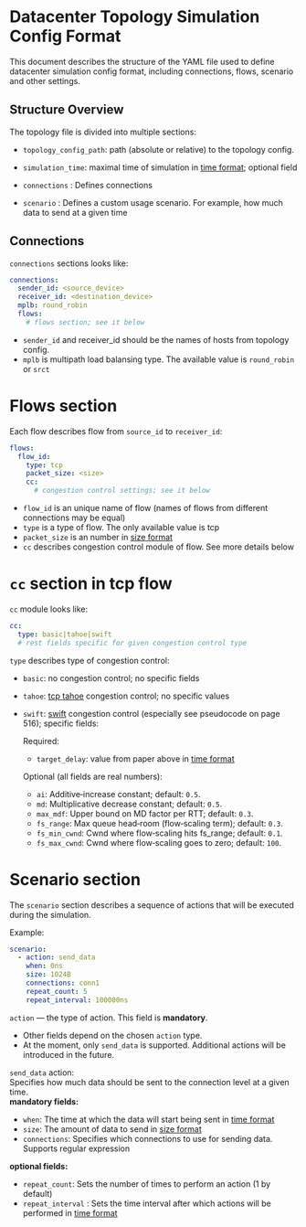 # Datacenter Topology Simulation Config Format

This document describes the structure of the YAML file used to define datacenter simulation config format, including connections, flows, scenario and other settings.

## Structure Overview

The topology file is divided into multiple sections:

- `topology_config_path`: path (absolute or relative) to the topology config.

- `simulation_time`: maximal time of simulation in [time format](../README.md); optional field

- `connections` : Defines connections

- `scenario` : Defines a custom usage scenario. For example, how much data to send at a given time

## Connections

`connections` sections looks like:

```yaml
connections:
  sender_id: <source_device>
  receiver_id: <destination_device>
  mplb: round_robin
  flows:
    # flows section; see it below
```

- `sender_id` and receiver_id should be the names of hosts  from topology config.
- `mplb` is multipath load balansing type. The available value is `round_robin` or `srct`

# Flows section

Each flow describes flow from `source_id` to `receiver_id`:

```yaml
flows:
  flow_id:
    type: tcp
    packet_size: <size>
    cc:
      # congestion control settings; see it below
```

- `flow_id` is an unique name of flow (names of flows from different connections may be equal)
- `type` is a type of flow. The only available value is tcp
- `packet_size` is an number in [size format](../README.md)
- `cc` describes congestion control module of flow. See more details below

# `cc` section in tcp flow

`cc` module looks like:

```yaml
cc:
  type: basic|tahoe|swift
  # rest fields specific for given congestion control type
```

`type` describes type of congestion control:

- `basic`: no congestion control; no specific fields
- `tahoe`: [tcp tahoe](https://www.geeksforgeeks.org/computer-networks/tcp-tahoe-and-tcp-reno/) congestion control; no specific values
- `swift`: [swift](https://2022-cs244.github.io/papers/L5-swift.pdf) congestion control (especially see pseudocode on page 516); specific fields:
  
  Required:
    + `target_delay`: value from paper above in [time format](../README.md)

  Optional (all fields are real numbers):
    + `ai`: Additive‑increase constant; default: `0.5`.
    + `md`: Multiplicative decrease constant; default: `0.5`.
    + `max_mdf`: Upper bound on MD factor per RTT; default: `0.3`.
    + `fs_range`: Max queue head‑room (flow‑scaling term); default: `0.3`.
    + `fs_min_cwnd`: Cwnd where flow‑scaling hits fs_range; default: `0.1`.
    + `fs_max_cwnd`: Cwnd where flow‑scaling goes to zero; default: `100`.

# Scenario section

The `scenario` section describes a sequence of actions that will be executed during the simulation.

Example:

```yaml
scenario:
  - action: send_data
    when: 0ns
    size: 1024B
    connections: conn1
    repeat_count: 5
    repeat_interval: 100000ns
```


`action` — the type of action. This field is **mandatory**.
- Other fields depend on the chosen `action` type.  
- At the moment, only `send_data` is supported. Additional actions will be introduced in the future.

`send_data` action:  
Specifies how much data should be sent to the connection level at a given time.  
**mandatory fields:**
- `when`: The time at which the data will start being sent in [time format](../README.md) 
- `size`: The amount of data to send in [size format](../README.md)
- `connections`: Specifies which connections to use for sending data. Supports regular expression

**optional fields:**
- `repeat_count`: Sets the number of times to perform an action (1 by default)
- `repeat_interval` : Sets the time interval after which actions will be performed in [time format](../README.md)